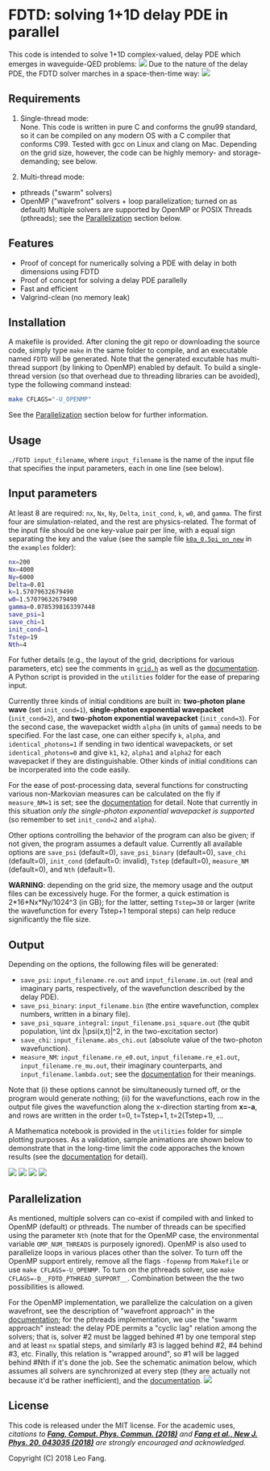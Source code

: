 # FDTD: solving 1+1D delay PDE in parallel
This code is intended to solve 1+1D complex-valued, delay PDE which emerges in waveguide-QED problems: ![](doc/delay_PDE.png)
Due to the nature of the delay PDE, the FDTD solver marches in a space-then-time way: ![](doc/FDTD_marching.gif)

## Requirements
1. Single-thread mode:  
  None. This code is written in pure C and conforms the gnu99 standard, so it can be compiled on any modern OS with a C compiler that conforms C99. Tested with gcc on Linux and clang on Mac. Depending on the grid size, however, the code can be highly memory- and storage-demanding; see below.

2. Multi-thread mode:  
  - pthreads ("swarm" solvers)
  - OpenMP ("wavefront" solvers + loop parallelization; turned on as default)
  Multiple solvers are supported by OpenMP or POSIX Threads (pthreads); see the [Parallelization](#parallelization) section below. 

## Features
* Proof of concept for numerically solving a PDE with delay in both dimensions using FDTD
* Proof of concept for solving a delay PDE parallelly 
* Fast and efficient
* Valgrind-clean (no memory leak)

## Installation
A makefile is provided. After cloning the git repo or downloading the source code, simply type `make` in the same folder to compile, and an executable named `FDTD` will be generated. Note that the generated excutable has multi-thread support (by linking to OpenMP) enabled by default. To build a single-thread version (so that overhead due to threading libraries can be avoided), type the following command instead:
```bash
make CFLAGS="-U_OPENMP"
```
See the [Parallelization](#parallelization) section below for further information.

## Usage
`./FDTD input_filename`, where `input_filename` is the name of the input file that specifies the input parameters, each in one line (see below).

## Input parameters
At least 8 are required: `nx`, `Nx`, `Ny`, `Delta`, `init_cond`, `k`, `w0`, and `gamma`. The first four are simulation-related, and the rest are physics-related. The format of the input file should be one key-value pair per line, with a equal sign separating the key and the value (see the sample file [`k0a_0.5pi_on_new`](examples/k0a_0.5pi_on_new) in the `examples` folder):
```bash
nx=200
Nx=4000
Ny=6000
Delta=0.01
k=1.57079632679490
w0=1.57079632679490
gamma=0.0785398163397448
save_psi=1
save_chi=1
init_cond=1
Tstep=19
Nth=4
```
For futher details (e.g., the layout of the grid, decriptions for various parameters, etc) see the comments in [`grid.h`](grid.h) as well as the [documentation](doc/FDTD_JORS_style.pdf). A Python script is provided in the `utilities` folder for the ease of preparing input.

Currently three kinds of initial conditions are built in: **two-photon plane wave** (set `init_cond=1`), **single-photon exponential wavepacket** (`init_cond=2`), and **two-photon exponential wavepacket** (`init_cond=3`). For the second case, the wavepacket width `alpha` (in units of `gamma`) needs to be specified. For the last case, one can either specify `k`, `alpha`, and `identical_photons=1` if sending in two identical wavepackets, or set `identical_photons=0` and give `k1`, `k2`, `alpha1` and `alpha2` for each wavepacket if they are distinguishable. Other kinds of initial conditions can be incorperated into the code easily.

For the ease of post-processing data, several functions for constructing various non-Markovian measures can be calculated on the fly if `measure_NM=1` is set; see the [documentation](doc/FDTD_JORS_style.pdf) for detail. Note that currently in this situation *only the single-photon exponential wavepacket is supported* (so remember to set `init_cond=2` and `alpha`).

Other options controlling the behavior of the program can also be given; if not given, the program assumes a default value. Currently all available options are `save_psi` (default=0), `save_psi_binary` (default=0), `save_chi` (default=0), `init_cond` (default=0: invalid), `Tstep` (default=0), `measure_NM` (default=0), and `Nth` (default=1).

**WARNING**: depending on the grid size, the memory usage and the output files can be excessively huge. For the former, a quick estimation is 2\*16\*Nx\*Ny/1024^3 (in GB); for the latter, setting `Tstep=30` or larger (write the wavefunction for every Tstep+1 temporal steps) can help reduce significantly the file size.

## Output
Depending on the options, the following files will be generated: 
* `save_psi`: `input_filename.re.out` and `input_filename.im.out` (real and imaginary parts, respectively, of the wavefunction described by the delay PDE). 
* `save_psi_binary`: `input_filename.bin` (the entire wavefunction, complex numbers, written in a binary file).
* `save_psi_square_integral`: `input_filename.psi_square.out` (the qubit population, \int dx |\psi(x,t)|^2, in the two-excitation sector)
* `save_chi`: `input_filename.abs_chi.out` (absolute value of the two-photon wavefunction).
* `measure_NM`: `input_filename.re_e0.out`, `input_filename.re_e1.out`, `input_filename.re_mu.out`, their imaginary counterparts, and `input_filename.lambda.out`; see the [documentation](doc/FDTD_JORS_style.pdf) for their meanings.

Note that (i) these options cannot be simultaneously turned off, or the program would generate nothing; (ii) for the wavefunctions, each row in the output file gives the wavefunction along the x-direction starting from **x=-a**, and rows are written in the order t=0, t=Tstep+1, t=2(Tstep+1), ...

A Mathematica notebook is provided in the `utilities` folder for simple plotting purposes. As a validation, sample animations are shown below to demonstrate that in the long-time limit the code apporaches the known results (see the [documentation](doc/FDTD_JORS_style.pdf) for detail).

![](doc/g2_k0a_0.25pi_on.gif) ![](doc/g2_k0a_0.25pi_off_-1Gamma.gif)
![](doc/g2_k0a_0.5pi_on.gif) ![](doc/g2_k0a_0.5pi_off_-1Gamma.gif)

## Parallelization
As mentioned, multiple solvers can co-exist if compiled with and linked to OpenMP (default) or pthreads. The number of threads can be specified using the parameter `Nth` (note that for the OpenMP case, the environmental variable `OMP_NUM_THREADS` is purposely ignored). OpenMP is also used to parallelize loops in various places other than the solver. To turn off the OpenMP support entirely, remove all the flags `-fopenmp` from `Makefile` or use `make CFLAGS=-U_OPENMP`. To turn on the pthreads solver, use `make CFLAGS=-D__FDTD_PTHREAD_SUPPORT__`. Combination between the the two possibilities is allowed.

For the OpenMP implementation, we parallelize the calculation on a given wavefront, see the description of "wavefront approach" in the [documentation](doc/FDTD_JORS_style.pdf); for the pthreads implementation, we use the "swarm approach" instead: the delay PDE permits a "cyclic lag" relation among the solvers; that is, solver #2 must be lagged behined #1 by one temporal step and at least `nx` spatial steps, and similarly #3 is lagged behind #2, #4 behind #3, etc. Finally, this relation is "wrapped around", so #1 will be lagged behind #Nth if it's done the job. See the schematic animation below, which assumes all solvers are synchronized at every step (they are actually not because it'd be rather inefficient), and the [documentation](doc/FDTD_JORS_style.pdf). 
![](doc/FDTD_marching_pthread.gif)

## License
This code is released under the MIT license. For the academic uses, *citations to **[Fang, Comput. Phys. Commun. (2018)](https://doi.org/10.1016/j.cpc.2018.08.018)** and **[Fang et al., New J. Phys. 20, 043035 (2018)](https://doi.org/10.1088/1367-2630/aaba5d)** are strongly encouraged and acknowledged.* 

Copyright (C) 2018 Leo Fang.
